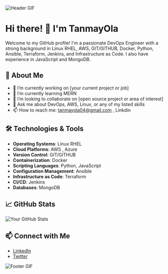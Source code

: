 ![Header GIF](https://media.giphy.com/media/qgQUggAC3Pfv687qPC/giphy.gif)

# Hi there! 👋 I'm TanmayOla

Welcome to my GitHub profile! I'm a passionate DevOps Engineer with a strong background in Linux RHEL, AWS, GIT/GITHUB, Docker, Python, Ansible, Terraform, Jenkins, and Infrastructure as Code. I also have experience in JavaScript and MongoDB.

## 🚀 About Me
- 🔭 I’m currently working on [your current project or job]
- 🌱 I’m currently learning MERN
- 👯 I’m looking to collaborate on [open source project or area of interest]
- 💬 Ask me about DevOps, AWS, Linux, or any of my listed skills
- 📫 How to reach me: tanmayola04@gmail.com , Linkdin

## 🛠️ Technologies & Tools
- **Operating Systems**: Linux RHEL
- **Cloud Platforms**: AWS , Azure
- **Version Control**: GIT/GITHUB
- **Containerization**: Docker
- **Scripting Languages**: Python, JavaScript
- **Configuration Management**: Ansible
- **Infrastructure as Code**: Terraform
- **CI/CD**: Jenkins
- **Databases**: MongoDB

## 📈 GitHub Stats
![Your GitHub Stats](https://github-readme-stats.vercel.app/api?username=yourusername&show_icons=true&theme=radical)

## 📫 Connect with Me
- [LinkedIn]([your-linkedin-url](https://www.linkedin.com/in/tanmay-ola-38a108264/))
- [Twitter]([your-twitter-url](https://x.com/Tanmayola1))

![Footer GIF](https://media.giphy.com/media/LMt9638dO8dftAjtco/giphy.gif)
